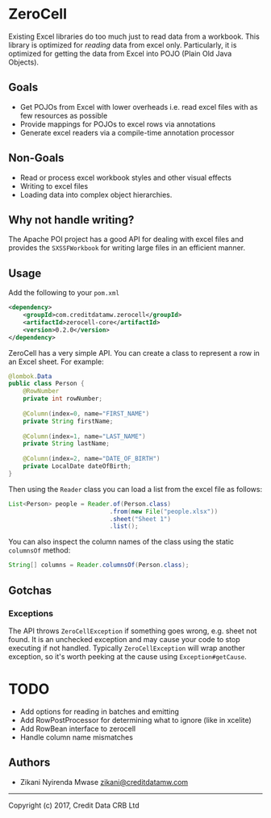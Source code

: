 ZeroCell
========

Existing Excel libraries do too much just to read data from a workbook.
This library is optimized for *reading* data from excel only.
Particularly, it is optimized for getting the data from Excel into
POJO (Plain Old Java Objects). 

## Goals 

* Get POJOs from Excel with lower overheads i.e. read excel files with as few resources as possible
* Provide mappings for POJOs to excel rows via annotations
* Generate excel readers via a compile-time annotation processor

## Non-Goals

* Read or process excel workbook styles and other visual effects
* Writing to excel files
* Loading data into complex object hierarchies.

## Why not handle writing?

The Apache POI project has a good API for dealing with excel files and
provides the `SXSSFWorkbook` for writing large files in an efficient manner.

## Usage

Add the following to your `pom.xml`

```xml
<dependency>
    <groupId>com.creditdatamw.zerocell</groupId>
    <artifactId>zerocell-core</artifactId>
    <version>0.2.0</version>
</dependency>
```

ZeroCell has a very simple API. You can create a class to represent a row in an Excel sheet.
For example:

```java
@lombok.Data
public class Person {
    @RowNumber
    private int rowNumber;
    
    @Column(index=0, name="FIRST_NAME")
    private String firstName;
    
    @Column(index=1, name="LAST_NAME")
    private String lastName;
    
    @Column(index=2, name="DATE_OF_BIRTH")
    private LocalDate dateOfBirth;
}
```

Then using the `Reader` class you can load a list from the excel file as follows:

```java
List<Person> people = Reader.of(Person.class)
                            .from(new File("people.xlsx"))
                            .sheet("Sheet 1")
                            .list();
```

You can also inspect the column names of the class using the static `columnsOf` method:

```java
String[] columns = Reader.columnsOf(Person.class);
```

## Gotchas

### Exceptions

The API throws `ZeroCellException` if something goes wrong, e.g. sheet not found. 
It is an unchecked exception and may cause your code to stop executing if not 
handled. Typically `ZeroCellException` will wrap another exception, so it's worth 
peeking at the cause using `Exception#getCause`.

TODO
====

* Add options for reading in batches and emitting
* Add RowPostProcessor for determining what to ignore (like in xcelite)
* Add RowBean interface to zerocell
* Handle column name mismatches


## Authors

* Zikani Nyirenda Mwase <zikani@creditdatamw.com>

---

Copyright (c) 2017, Credit Data CRB Ltd
